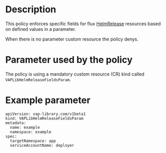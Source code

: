 # Description
This policy enforces specific fields for flux [HelmRelease](https://fluxcd.io/flux/components/helm/helmreleases/)
resources based on defined values in a parameter.

When there is no parameter custom resource the policy denys.

# Parameter used by the policy
The policy is using a mandatory custom resource (CR) kind called `VAPLibHelmReleaseFieldsParam`.

# Example parameter
```
apiVersion: vap-library.com/v1beta1
kind: VAPLibHelmReleaseFieldsParam
metadata:
  name: example
  namespace: example
spec:
  targetNamespace: app
  serviceAccountName: deployer
```
